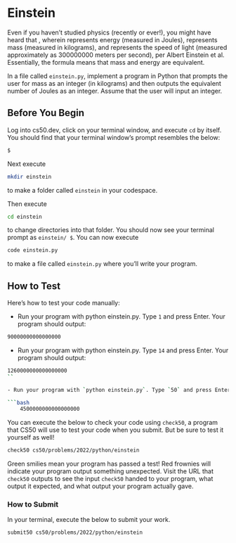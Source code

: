 # Einstein

Even if you haven’t studied physics (recently or ever!), you might have heard that
, wherein
 represents energy (measured in Joules),
 represents mass (measured in kilograms), and
 represents the speed of light (measured approximately as 300000000 meters per second), per Albert Einstein et al. Essentially, the formula means that mass and energy are equivalent.

In a file called `einstein.py`, implement a program in Python that prompts the user for mass as an integer (in kilograms) and then outputs the equivalent number of Joules as an integer. Assume that the user will input an integer.

## Before You Begin

Log into cs50.dev, click on your terminal window, and execute `cd` by itself. You should find that your terminal window’s prompt resembles the below:

```bash
$
```

Next execute

```bash
mkdir einstein
```

to make a folder called `einstein` in your codespace.

Then execute

```bash
cd einstein
```

to change directories into that folder. You should now see your terminal prompt as `einstein/ $`. You can now execute

```bash
code einstein.py
```

to make a file called `einstein.py` where you’ll write your program.

## How to Test

Here’s how to test your code manually:

- Run your program with python einstein.py. Type `1` and press Enter. Your program should output:

```bash
90000000000000000
```

- Run your program with python einstein.py. Type `14` and press Enter. Your program should output:

```bash
1260000000000000000
``

- Run your program with `python einstein.py`. Type `50` and press Enter. Your program should output

```bash
    4500000000000000000
```

You can execute the below to check your code using `check50`, a program that CS50 will use to test your code when you submit. But be sure to test it yourself as well!

```bash
check50 cs50/problems/2022/python/einstein
```

Green smilies mean your program has passed a test! Red frownies will indicate your program output something unexpected. Visit the URL that `check50` outputs to see the input `check50` handed to your program, what output it expected, and what output your program actually gave.

### How to Submit

In your terminal, execute the below to submit your work.

```bash
submit50 cs50/problems/2022/python/einstein
```
